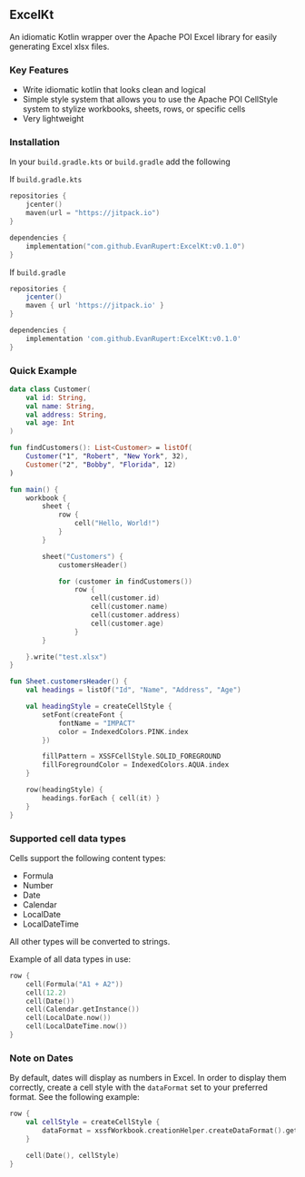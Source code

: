 ExcelKt
-
An idiomatic Kotlin wrapper over the Apache POI Excel library for easily generating Excel xlsx files.

### Key Features
- Write idiomatic kotlin that looks clean and logical
- Simple style system that allows you to use the Apache POI CellStyle system to stylize workbooks, sheets, rows, or specific cells
- Very lightweight

### Installation
In your `build.gradle.kts` or `build.gradle` add the following

If `build.gradle.kts`
```kotlin
repositories {
    jcenter()
    maven(url = "https://jitpack.io")
}

dependencies {
    implementation("com.github.EvanRupert:ExcelKt:v0.1.0")
}
```
If `build.gradle`
```groovy
repositories {
    jcenter()
    maven { url 'https://jitpack.io' }
}

dependencies {
    implementation 'com.github.EvanRupert:ExcelKt:v0.1.0'
}
```

### Quick Example
```kotlin
data class Customer(
    val id: String,
    val name: String,
    val address: String,
    val age: Int
)

fun findCustomers(): List<Customer> = listOf(
    Customer("1", "Robert", "New York", 32),
    Customer("2", "Bobby", "Florida", 12)
)

fun main() {
    workbook {
        sheet {
            row {
                cell("Hello, World!")
            }
        }

        sheet("Customers") {
            customersHeader()

            for (customer in findCustomers())
                row {
                    cell(customer.id)
                    cell(customer.name)
                    cell(customer.address)
                    cell(customer.age)
                }
        }

    }.write("test.xlsx")
}

fun Sheet.customersHeader() {
    val headings = listOf("Id", "Name", "Address", "Age")

    val headingStyle = createCellStyle {
        setFont(createFont {
            fontName = "IMPACT"
            color = IndexedColors.PINK.index
        })

        fillPattern = XSSFCellStyle.SOLID_FOREGROUND
        fillForegroundColor = IndexedColors.AQUA.index
    }

    row(headingStyle) {
        headings.forEach { cell(it) }
    }
}
```
### Supported cell data types
Cells support the following content types:
- Formula
- Number
- Date
- Calendar
- LocalDate
- LocalDateTime

All other types will be converted to strings.

Example of all data types in use:
```kotlin
row {
    cell(Formula("A1 + A2"))
    cell(12.2)
    cell(Date())
    cell(Calendar.getInstance())
    cell(LocalDate.now())
    cell(LocalDateTime.now())
}
```

### Note on Dates
By default, dates will display as numbers in Excel.  In order to display them correctly, create a cell style with the `dataFormat` set to your preferred format.  See the following example:
```kotlin
row {
    val cellStyle = createCellStyle {
        dataFormat = xssfWorkbook.creationHelper.createDataFormat().getFormat("m/d/yy h:mm")
    }

    cell(Date(), cellStyle)
}
```
